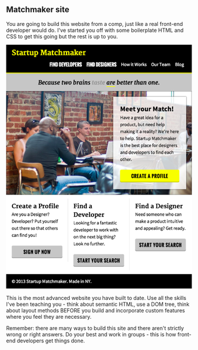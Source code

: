 ## Matchmaker site

You are going to build this website from a comp, just like a real front-end developer would do. I've started you off with some boilerplate HTML and CSS to get this going but the rest is up to you.

![Design Goal](StartupMatchmaker.png)

This is the most advanced website you have built to date. Use all the skills I've been teaching you - think about semantic HTML, use a DOM tree, think about layout methods BEFORE you build and incorporate custom features where you feel they are necessary.

Remember: there are many ways to build this site and there aren't strictly wrong or right answers. Do your best and work in groups - this is how front-end developers get things done.
